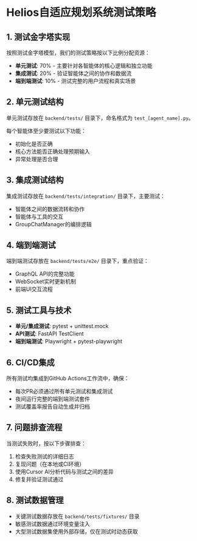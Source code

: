 # Helios自适应规划系统测试策略

## 1. 测试金字塔实现

按照测试金字塔模型，我们的测试策略按以下比例分配资源：

- **单元测试**: 70% - 主要针对各智能体的核心逻辑和独立功能
- **集成测试**: 20% - 验证智能体之间的协作和数据流
- **端到端测试**: 10% - 测试完整的用户流程和真实场景

## 2. 单元测试结构

单元测试存放在 `backend/tests/` 目录下，命名格式为 `test_[agent_name].py`。

每个智能体至少要测试以下功能：
- 初始化是否正确
- 核心方法能否正确处理预期输入
- 异常处理是否合理

## 3. 集成测试结构

集成测试存放在 `backend/tests/integration/` 目录下，主要测试：
- 智能体之间的数据流转和协作
- 智能体与工具的交互
- GroupChatManager的编排逻辑

## 4. 端到端测试

端到端测试存放在 `backend/tests/e2e/` 目录下，重点验证：
- GraphQL API的完整功能
- WebSocket实时更新机制
- 前端UI交互流程

## 5. 测试工具与技术

- **单元/集成测试**: pytest + unittest.mock
- **API测试**: FastAPI TestClient
- **端到端测试**: Playwright + pytest-playwright

## 6. CI/CD集成

所有测试均集成到GitHub Actions工作流中，确保：
- 每次PR必须通过所有单元测试和集成测试
- 夜间运行完整的端到端测试套件
- 测试覆盖率报告自动生成并归档

## 7. 问题排查流程

当测试失败时，按以下步骤排查：
1. 检查失败测试的详细日志
2. 复现问题（在本地或CI环境）
3. 使用Cursor AI分析代码与测试之间的差异
4. 修复并验证测试通过

## 8. 测试数据管理

- 关键测试数据存放在 `backend/tests/fixtures/` 目录
- 敏感测试数据通过环境变量注入
- 大型测试数据集使用外部存储，仅在测试时动态获取 